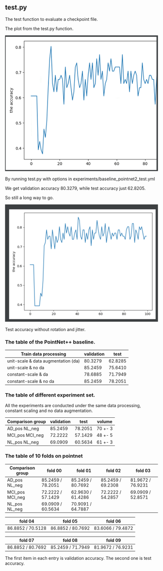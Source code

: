 ## test.py

The test function to evaluate a checkpoint file. 

The plot from the test.py function.

![](../image/test_acc.png)

By running test.py with options in experiments/baseline_pointnet2_test.yml

We get validation accuracy 80.3279, while test accuracy just 62.8205.

So still a long way to go.

![](../image/test_acc_wo_da.png)

Test accuracy without rotation and jitter.

### The table of the PointNet++ baseline. 
 
Train data processing               | validation    | test 
---                                 | ---           | --- 
unit-scale & data augmentation (da) | 80.3279       | 62.8285
unit-scale & no da                  | 85.2459       | 75.6410
constant-scale & da                 | 78.6885       | 71.7949
constant-scale & no da              | 85.2459       | 78.2051

### The table of different experiment set.

All the experiments are conducted under the same data processing, constant scaling and no data augmentation.

Comparison group    | validation    | test      | volume
---                 | ---           | ---       | ---
AD_pos NL_neg       | 85.2459       | 78.2051   | 70 +- 3
MCI_pos MCI_neg     | 72.2222       | 57.1429   | 48 +- 5
NL_pos NL_neg       | 69.0909       | 60.5634   | 61 +- 3

### The table of 10 folds on pointnet

Comparison group    | fold 00           | fold 01           | fold 02           | fold 03
---                 | ---               | ---               | ---               | ---
AD_pos NL_neg       | 85.2459 / 78.2051 | 85.2459 / 80.7692 | 85.2459 / 69.2308 | 81.9672 / 76.9231
MCI_pos MCI_neg     | 72.2222 / 57.1429 | 62.9630 / 61.4286 | 72.2222 / 54.2857 | 69.0909 / 52.8571
NL_pos NL_neg       | 69.0909 / 60.5634 | 70.9091 / 64.7887 |                   |

fold 04             | fold 05             | fold 06
---                 | ---                 | ---
86.8852 / 70.5128   | 86.8852 / 80.7692   | 83.6066 / 79.4872

fold 07             | fold 08             | fold 09
---                 | ---                 | ---
86.8852 / 80.7692   | 85.2459 / 71.7949   | 81.9672 / 76.9231

The first item in each entry is validation accuracy. The second one is test accuracy.
